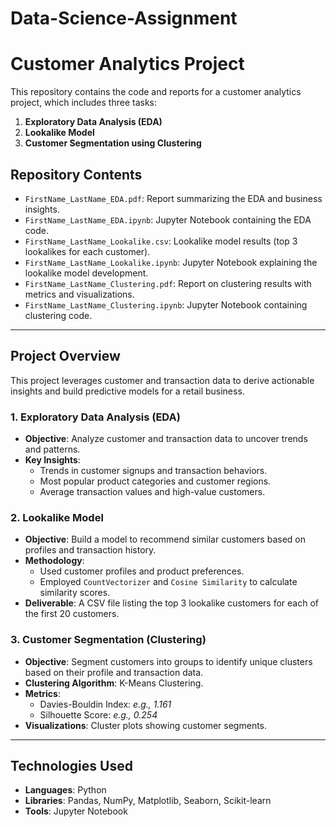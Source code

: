 # Data-Science-Assignment
# **Customer Analytics Project**

This repository contains the code and reports for a customer analytics project, which includes three tasks:
1. **Exploratory Data Analysis (EDA)**
2. **Lookalike Model**
3. **Customer Segmentation using Clustering**

## **Repository Contents**
- `FirstName_LastName_EDA.pdf`: Report summarizing the EDA and business insights.
- `FirstName_LastName_EDA.ipynb`: Jupyter Notebook containing the EDA code.
- `FirstName_LastName_Lookalike.csv`: Lookalike model results (top 3 lookalikes for each customer).
- `FirstName_LastName_Lookalike.ipynb`: Jupyter Notebook explaining the lookalike model development.
- `FirstName_LastName_Clustering.pdf`: Report on clustering results with metrics and visualizations.
- `FirstName_LastName_Clustering.ipynb`: Jupyter Notebook containing clustering code.

---

## **Project Overview**
This project leverages customer and transaction data to derive actionable insights and build predictive models for a retail business.

### **1. Exploratory Data Analysis (EDA)**
- **Objective**: Analyze customer and transaction data to uncover trends and patterns.
- **Key Insights**:
  - Trends in customer signups and transaction behaviors.
  - Most popular product categories and customer regions.
  - Average transaction values and high-value customers.

### **2. Lookalike Model**
- **Objective**: Build a model to recommend similar customers based on profiles and transaction history.
- **Methodology**:
  - Used customer profiles and product preferences.
  - Employed `CountVectorizer` and `Cosine Similarity` to calculate similarity scores.
- **Deliverable**: A CSV file listing the top 3 lookalike customers for each of the first 20 customers.

### **3. Customer Segmentation (Clustering)**
- **Objective**: Segment customers into groups to identify unique clusters based on their profile and transaction data.
- **Clustering Algorithm**: K-Means Clustering.
- **Metrics**:
  - Davies-Bouldin Index: *e.g., 1.161*
  - Silhouette Score: *e.g., 0.254*
- **Visualizations**: Cluster plots showing customer segments.


---

## **Technologies Used**
- **Languages**: Python
- **Libraries**: Pandas, NumPy, Matplotlib, Seaborn, Scikit-learn
- **Tools**: Jupyter Notebook
